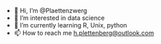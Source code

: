 - 👋 Hi, I’m @Plaettenzwerg
- 👀 I’m interested in data science
- 🌱 I’m currently learning R, Unix, python
- 📫 How to reach me h.plettenberg@outlook.com

<!---
Plaettenzwerg/Plaettenzwerg is a ✨ special ✨ repository because its `README.md` (this file) appears on your GitHub profile.
You can click the Preview link to take a look at your changes.
--->
